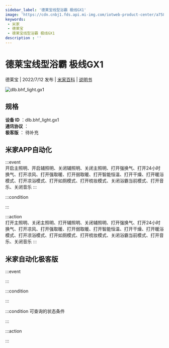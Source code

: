 ```yaml
---
sidebar_label: '德莱宝线型浴霸 极线GX1'
image: 'https://cdn.cnbj1.fds.api.mi-img.com/iotweb-product-center/a7585f6df7a343e287658120e0725c1f_1640671042289.png?GalaxyAccessKeyId=AKVGLQWBOVIRQ3XLEW&Expires=9223372036854775807&Signature=sCcgmjHbY6v9LPZ/wup6HrJYDxE='
keywords: 
 - 米家
 - 德莱宝
 - 德莱宝线型浴霸 极线GX1
description : ''
---
```

# 德莱宝线型浴霸 极线GX1

德莱宝 | 2022/7/12 发布 | [米家百科](https://home.mi.com/webapp/content/baike/product/index.html?model=dlb.bhf_light.gx1) | [说明书](https://home.mi.com/views/introduction.html?model=dlb.bhf_light.gx1&region=cn)

![dlb.bhf_light.gx1](https://cdn.cnbj1.fds.api.mi-img.com/iotweb-product-center/a7585f6df7a343e287658120e0725c1f_1640671042289.png?GalaxyAccessKeyId=AKVGLQWBOVIRQ3XLEW&Expires=9223372036854775807&Signature=sCcgmjHbY6v9LPZ/wup6HrJYDxE=)

## 规格  
> 
**设备 ID** ：dlb.bhf_light.gx1  
**通讯协议** ：  
**极客版**  ： 待补充 


## 米家APP自动化  

:::event  
开启主照明、开启辅照明、关闭辅照明、关闭主照明、打开强换气、打开24小时换气、打开凉风、打开强取暖、打开弱取暖、打开智能恒温、打开干燥、打开暖浴模式、打开凉浴模式、打开如厕模式、打开梳妆模式、关闭浴霸当前模式、打开音乐、关闭音乐
:::

:::condition  

:::

:::action   
打开主照明、关闭主照明、打开辅照明、关闭辅照明、打开强换气、打开24小时换气、打开凉风、打开强取暖、打开弱取暖、打开智能恒温、打开干燥、打开暖浴模式、打开凉浴模式、打开如厕模式、打开梳妆模式、关闭浴霸当前模式、打开音乐、关闭音乐
:::

## 米家自动化极客版  

:::event  

:::

:::condition  

:::

:::condition 可查询的状态条件  

:::

:::action  

:::

        
